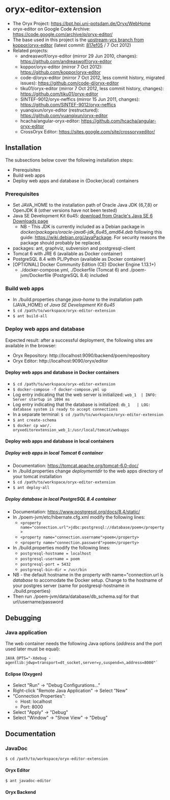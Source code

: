 # oryx-editor-extension
* The Oryx Project: https://bpt.hpi.uni-potsdam.de/Oryx/WebHome
* oryx-editor on Google Code Archive: https://code.google.com/archive/p/oryx-editor/
* The base used in this project is the [upstream-vcs branch from koppor/oryx-editor](https://github.com/koppor/oryx-editor/tree/upstream-vcs) (latest commit: [817ef05](https://github.com/koppor/oryx-editor/commit/817ef053c09152dc87ebfa8d741410244d0ad585) / 7 Oct 2012)
* Related projects:
    * andreaswolf/oryx-editor (mirror  29 Jun 2010, changes): https://github.com/andreaswolf/oryx-editor
    * koppor/oryx-editor (mirror 7 Oct 2012): https://github.com/koppor/oryx-editor
    * code-d/oryx-editor (mirror 7 Oct 2012, less commit history, migrated issues): https://github.com/code-d/oryx-editor
    * tiku01/oryx-editor (mirror 7 Oct 2012, less commit history, changes): https://github.com/tiku01/oryx-editor
    * SINTEF-9012/oryx-neffics (mirror 15 Jun 2011, changes): https://github.com/SINTEF-9012/oryx-neffics
    * yuanqixun/oryx-editor (restructured): https://github.com/yuanqixun/oryx-editor
    * hcacha/angular-oryx-editor: https://github.com/hcacha/angular-oryx-editor
    * CrossOryx Editor: https://sites.google.com/site/crossoryxeditor/


## Installation
The subsections below cover the following installation steps:
* Prerequisites
* Build web apps
* Deploy web apps and database in {Docker,local} containers

### Prerequisites
* Set JAVA_HOME to the installation path of Oracle Java JDK {6,7,8} or OpenJDK 8 (other versions have not been tested)
* Java SE Development Kit 6u45: [download from Oracle's Java SE 6 Downloads page](http://www.oracle.com/technetwork/java/javase/downloads/java-archive-downloads-javase6-419409.html)
    * NB - This JDK is currently included as a Debian package in *docker/packages/oracle-java6-jdk_6u45_amd64.deb* following this guide: https://wiki.debian.org/JavaPackage. For security reasons the package should probably be replaced.
* packages: ant, graphviz, subversion and postgresql-client
* Tomcat 6 with JRE 6 (available as Docker container)
* PostgreSQL 8.4 with PL/Python (available as Docker container)
* [OPTIONAL] Docker Community Edition (CE) (Docker Engine 1.13.1+)
    * ./docker-compose.yml, ./Dockerfile (Tomcat 6) and ./poem-jvm/Dockerfile (PostgreSQL 8.4) included

### Build web apps
* In ./build.properties change *java-home* to the installation path (JAVA_HOME) of *Java SE Development Kit 6u45*
* `$ cd /path/to/workspace/oryx-editor-extension`
* `$ ant build-all`

### Deploy web apps and database
Expected result: after a successful deployment, the following sites are available in the browser:
* Oryx Repository: http://localhost:9090/backend/poem/repository
* Oryx Editor: http://localhost:9090/oryx/editor

#### Deploy web apps and database in Docker containers
* `$ cd /path/to/workspace/oryx-editor-extension`
* `$ docker-compose -f docker-compose.yml up`
* Log entry indicating that the web server is initialized: `web_1  | INFO: Server startup in 1094 ms`
* Log entry indicating that the database is initialized: `db_1   | LOG:  database system is ready to accept connections`
* In a separate terminal: `$ cd /path/to/workspace/oryx-editor-extension`
* `$ ant create-schema`
* `$ docker cp war/. oryxeditorextension_web_1:/usr/local/tomcat/webapps`

#### Deploy web apps and database in local containers
##### Deploy web apps in local Tomcat 6 container
* Documentation: https://tomcat.apache.org/tomcat-6.0-doc/
* In ./build.properties change *deploymentdir* to the web apps directory of your tomcat installation
* `$ cd /path/to/workspace/oryx-editor-extension`
* `$ ant deploy-all`

##### Deploy database in local PostgreSQL 8.4 container
* Documentation: https://www.postgresql.org/docs/8.4/static/
* In ./poem-jvm/etc/hibernate.cfg.xml modify the following lines:
    * `<property name="connection.url">jdbc:postgresql://database/poem</property>`
    * `<property name="connection.username">poem</property>`
    * `<property name="connection.password">poem</property>`
* In ./build.properties modify the following lines:
    * `postgresql-hostname = localhost`
    * `postgresql-username = poem`
    * `postgresql-port = 5432`
    * `postgresql-bin-dir = /usr/bin`
* NB - the default hostname in the property with name="connection.url is *database* to accomodate the Docker setup. Change to the hostname of your postgres server (same for postgresql-hostname in ./build.properties)
* Then run ./poem-jvm/data/database/db_schema.sql for that url/username/password

## Debugging
### Java application
The web container needs the following Java options (*address* and the port used later must be equal):
```
JAVA_OPTS="-Xdebug -agentlib:jdwp=transport=dt_socket,server=y,suspend=n,address=8000"`
```
#### Eclipse (Oxygen)
* Select "Run" -> "Debug Configurations..."
* Right-click "Remote Java Application" -> Select "New"
* "Connection Properties":
    * Host: localhost
    * Port: 8000
* Select "Apply" -> "Debug"
* Select "Window" -> "Show View" -> "Debug"

## Documentation

### JavaDoc
`$ cd /path/to/workspace/oryx-editor-extension`

#### Oryx Editor
`$ ant javadoc-editor`

#### Oryx Backend
